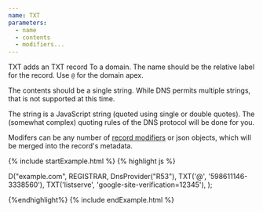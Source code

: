 ```yaml
---
name: TXT
parameters:
  - name
  - contents
  - modifiers...
---
```


TXT adds an TXT record To a domain. The name should be the relative
label for the record. Use `@` for the domain apex.

The contents should be a single string.  While DNS permits multiple
strings, that is not supported at this time.

The string is a JavaScript string (quoted using single or double
quotes).  The (somewhat complex) quoting rules of the DNS protocol
will be done for you.

Modifers can be any number of [record modifiers](#record-modifiers) or json objects, which will be merged into the record's metadata.

{% include startExample.html %}
{% highlight js %}

D("example.com", REGISTRAR, DnsProvider("R53"),
  TXT('@', '598611146-3338560'),
  TXT('listserve', 'google-site-verification=12345'),
);

{%endhighlight%}
{% include endExample.html %}
